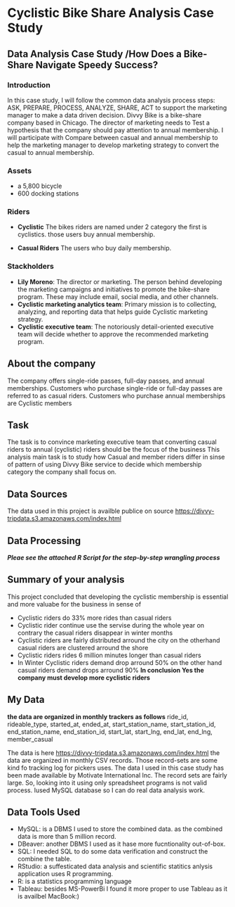 # Cyclistic Bike Share Analysis Case Study

## Data Analysis Case Study /How Does a Bike-Share Navigate Speedy Success?

### Introduction
In this case study, I will follow the common data analysis process steps: ASK, PREPARE, PROCESS, ANALYZE, SHARE, ACT to support the marketing manager to make a data driven decision. Divvy Bike is a bike-share company based in Chicago. The director of marketing needs to Test a hypothesis that the company should pay attention to annual membership. I will participate with Compare between casual and annual membership to help the marketing manager to develop marketing strategy to convert the casual to annual membership.

### Assets
- a 5,800 bicycle
- 600 docking stations

### Riders
- **Cyclistic** The bikes riders are named under 2 category the first is cyclistics. those users buy annual membership.

- **Casual Riders** The users who buy daily membership. 

### Stackholders
- **Lily Moreno**: The director or marketing. The person behind developing the marketing campaigns and initiatives to promote the bike-share program. These may include email, social media, and other channels.
- **Cyclistic marketing analytics team**: Primary mission is to collecting, analyzing, and reporting data that helps guide Cyclistic marketing strategy.
- **Cyclistic executive team**: The notoriously detail-oriented executive team will decide whether to approve the recommended marketing program.

## About the company
The company offers single-ride passes, full-day passes, and annual memberships. Customers who purchase single-ride or full-day passes are referred to as casual riders. Customers who purchase annual memberships are Cyclistic members

## Task
The task is to convince marketing executive team that converting casual riders to annual (cyclistic) riders should be the focus of the business
This analysis main task is to study how Casual and member riders differ in sinse of pattern of using Divvy Bike service to decide which membership category the company shall focus on. 

## Data Sources
The data used in this project is availble publice on source https://divvy-tripdata.s3.amazonaws.com/index.html 

## Data Processing
***Pleae see the attached R Script for the step-by-step wrangling process***

## Summary of your analysis
This project concluded that developing the cyclistic membership is essential and more valuabe for the business in sense of
- Cyclistic riders do 33% more rides than casual riders
- Cyclistic rider continue use the servise during the whole year on contrary the casual riders disappear in winter months
- Cyclistic riders are fairly distributed arround the city on the otherhand casual riders are clustered arround the shore
- Cyclistic riders rides 6 million minutes longer than casual riders
- In Winter Cyclistic riders demand drop arround 50% on the other hand casual riders demand drops arround 90%
**In conclusion Yes the company must develop more cyclistic riders**

## My Data
**the data are organized in monthly trackers as follows**
ride_id, rideable_type, started_at, ended_at, start_station_name, start_station_id, end_station_name, end_station_id, start_lat, start_lng, end_lat, end_lng, member_casual

The data is here https://divvy-tripdata.s3.amazonaws.com/index.html the data are organized in monthly CSV records. Those record-sets are some kind fo tracking log for pickers uses. The data I used in this case study has been made available by Motivate International Inc. The record sets are fairly large. So, looking into it using only spreadsheet programs is not valid process. Iused MySQL database so I can do real data analysis work.

## Data Tools Used
- MySQL: is a DBMS I used to store the combined data. as the combined data is more than 5 million record.
- DBeaver: another DBMS I used as it hase more fucntionality out-of-box.
- SQL: I needed SQL to do some data verification and construct the combine the table.
- RStudio: a suffesticated data analysis and scientific statitics anlysis application uses R programming.
- R: is a statistics programming language
- Tableau: besides MS-PowerBi I found it more proper to use Tableau as it is availbel MacBook:)





